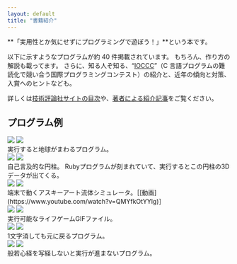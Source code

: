 ```yaml
---
layout: default
title: "書籍紹介"
---
```


**「実用性とか気にせずにプログラミングで遊ぼう！」**という本です。

以下に示すようなプログラムが約 40 件掲載されています。
もちろん、作り方の解説も載ってます。
さらに、知る人ぞ知る、“[IOCCC](http://ioccc.org/)”（C 言語プログラムの難読化で競い合う国際プログラミングコンテスト）の紹介と、近年の傾向と対策、入賞へのヒントなども。

詳しくは[技術評論社サイトの目次](https://gihyo.jp/book/2015/978-4-7741-7643-7#toc)や、[著者による紹介記事](http://d.hatena.ne.jp/ku-ma-me/20150901/p1)をご覧ください。

## プログラム例

<div class="snippets container">
<div class="row">
<div class="col-xs-12 col-sm-6">
<div class="panel panel-default">
<div class="sprite panel-body">
<img class="main" src="images/qlobe.png" />
<img class="anime" src="images/qlobe.gif" />
</div>
<div class="panel-footer">
実行すると地球がまわるプログラム。
</div>
</div>
</div>

<div class="col-xs-12 col-sm-6">
<div class="panel panel-default">
<div class="sprite panel-body">
<img class="main" src="images/mquine-photo.jpg" />
<img class="anime" src="images/mquine-ss.png" />
</div>
<div class="panel-footer">
自己言及的な円柱。
Rubyプログラムが刻まれていて、実行するとこの円柱の3Dデータが出てくる。
</div>
</div>
</div>

<div class="clearfix hidden-xs-block"></div>

<div class="col-xs-12 col-sm-6">
<div class="panel panel-default">
<div class="panel-body">
<div class="sprite panel-body">
<img class="main" src="images/ascii-fluid.png" />
<img class="anime" src="images/ascii-fluid.gif" />
</div>
</div>
<div class="panel-footer">
端末で動くアスキーアート流体シミュレータ。［[動画](https://www.youtube.com/watch?v=QMYfkOtYYlg)］
</div>
</div>
</div>

<div class="col-xs-12 col-sm-6">
<div class="panel panel-default">
<div class="sprite panel-body">
<img class="main" src="images/gife.png" />
<img class="anime" src="images/gife.gif" />
</div>
<div class="panel-footer">
実行可能なライフゲームGIFファイル。
</div>
</div>
</div>

<div class="clearfix hidden-xs-block"></div>

<div class="col-xs-12 col-sm-6">
<div class="panel panel-default">
<div class="sprite panel-body">
<img class="main" src="images/rquine.png" />
<img class="anime" src="images/rquine.gif" />
</div>
<div class="panel-footer">
1文字消しても元に戻るプログラム。
</div>
</div>
</div>

<div class="col-xs-12 col-sm-6">
<div class="panel panel-default">
<div class="sprite panel-body">
<img class="main" src="images/heart-sutra.png" />
<img class="anime" src="images/heart-sutra.gif" />
</div>
<div class="panel-footer">
般若心経を写経しないと実行が進まないプログラム。
</div>
</div>
</div>
</div>
</div>

